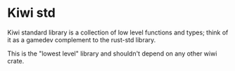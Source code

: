 # Kiwi std

Kiwi standard library is a collection of low level functions and types; think of it as a gamedev complement to the rust-std library.

This is the "lowest level" library and shouldn't depend on any other wiwi crate.
